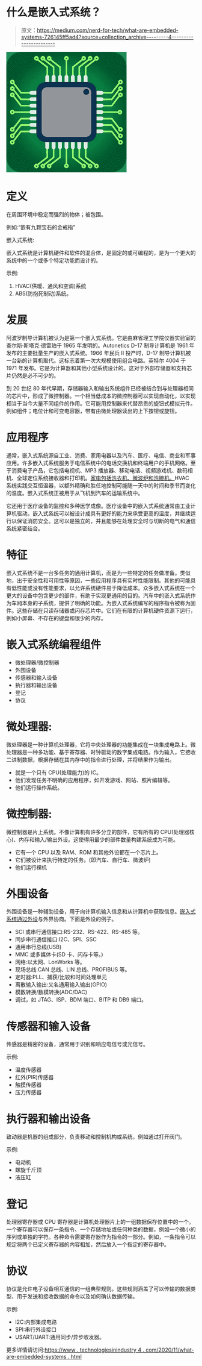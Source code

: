 # 什么是嵌入式系统？

> 原文：<https://medium.com/nerd-for-tech/what-are-embedded-systems-726145ff5ad4?source=collection_archive---------4----------------------->

![](img/c787de34ad00088ccac1760ab1a8beb6.png)

# 定义

在周围环境中稳定而强烈的物体；被包围。

例如:“嵌有九颗宝石的金戒指”

嵌入式系统:

嵌入式系统是计算机硬件和软件的混合体，是固定的或可编程的，是为一个更大的系统中的一个或多个特定功能而设计的。

示例:

1.  HVAC(供暖、通风和空调)系统
2.  ABS(防抱死制动)系统。

# 发展

阿波罗制导计算机被认为是第一个嵌入式系统。它是由麻省理工学院仪器实验室的查尔斯·斯塔克·德雷珀于 1965 年发明的。Autonetics D-17 制导计算机是 1961 年发布的主要批量生产的嵌入式系统。1966 年民兵 II 投产时，D-17 制导计算机被一台新的计算机取代。这标志着第一次大规模使用组合电路。英特尔 4004 于 1971 年发布。它是为计算器和其他小型系统设计的。这对于外部存储器和支持芯片仍然是必不可少的。

到 20 世纪 80 年代早期，存储器输入和输出系统组件已经被结合到与处理器相同的芯片中，形成了微控制器。一个相当低成本的微控制器可以实现自动化，以实现相当于当今大量不同组件的作用。它可能用控制器来代替昂贵的旋钮式模拟元件。例如组件；电位计和可变电容器，带有由微处理器读出的上下按钮或旋钮。

# 应用程序

通常，嵌入式系统源自工业、消费、家用电器以及汽车、医疗、电信、商业和军事应用。许多嵌入式系统服务于电信系统中的电话交换机和终端用户的手机网络。至于消费电子产品，它包括电视机、MP3 播放器、移动电话、视频游戏机、数码相机、全球定位系统接收器和打印机。[家电包括洗衣机、微波炉和洗碗机。](https://www.technologiesinindustry4.com/)HVAC 系统实践交互恒温器，以额外精确和胜任地控制可能随一天中的时间和季节而变化的温度。嵌入式系统正被用于从飞机到汽车的运输系统中。

它还用于医疗设备的监控和多种医学成像。医疗设备中的嵌入式系统通常由工业计算机驱动。嵌入式系统可以被设计成具有更好的能力来承受更高的温度，并继续运行以保证消防安全。这可以是独立的，并且能够在处理安全时与切断的电气和通信系统紧密结合。

# 特征

嵌入式系统不是一台多任务的通用计算机，而是为一些特定的任务做准备。类似地，出于安全性和可用性等原因，一些应用程序具有实时性能限制。其他的可能具有低性能或没有性能要求，以允许系统硬件易于降低成本。众多嵌入式系统在一个更大的设备中包含更少的部件，有助于实现更通用的目的。汽车中的嵌入式系统作为车厢本身的子系统，提供了明确的功能。为嵌入式系统编写的程序指令被称为固件。这些存储在只读存储器或闪存芯片中。它们在有限的计算机硬件资源下运行，例如小屏幕、不存在的键盘和很少的内存。

# 嵌入式系统编程组件

*   微处理器/微控制器
*   外围设备
*   传感器和输入设备
*   执行器和输出设备
*   登记
*   协议

# 微处理器:

微处理器是一种计算机处理器，它将中央处理器的功能集成在一块集成电路上。微处理器是一种多功能、基于寄存器、时钟驱动的数字集成电路。作为输入，它接收二进制数据，根据存储在其内存中的指令进行处理，并将结果作为输出。

*   就是一个只有 CPU(处理能力)的 IC。
*   他们发现任务不明确的应用程序，如开发游戏、网站、照片编辑等。
*   他们运行操作系统。

# 微控制器:

微控制器是片上系统。不像计算机有许多分立的部件，它有所有的 CPU(处理器核心)、内存和输入/输出外设。这使得用最少的部件数量构建系统成为可能。

*   它有一个 CPU 以及 RAM、ROM 和其他外设都在一个芯片上。
*   它们被设计来执行特定的任务。(即汽车、自行车、微波炉)
*   他们运行裸机

# 外围设备

外围设备是一种辅助设备，用于向计算机输入信息和从计算机中获取信息。[嵌入式系统通过外设](https://www.technologiesinindustry4.com/)与外界协商。下面是外设的例子。

*   SCI 或串行通信接口:RS-232、RS-422、RS-485 等。
*   同步串行通信接口:I2C、SPI、SSC
*   通用串行总线(USB)
*   MMC 或多媒体卡(SD 卡、闪存卡等。)
*   网络:以太网、LonWorks 等。
*   现场总线:CAN 总线、LIN 总线、PROFIBUS 等。
*   定时器:PLL、捕获/比较和时间处理单元
*   离散输入输出:又名通用输入输出(GPIO)
*   模数转换/数模转换(ADC/DAC)
*   调试，如 JTAG、ISP、BDM 端口、BITP 和 DB9 端口。

# 传感器和输入设备

传感器是精密的设备，通常用于识别和响应电信号或光信号。

示例:

*   温度传感器
*   红外(PIR)传感器
*   触摸传感器
*   压力传感器

# 执行器和输出设备

致动器是机器的组成部分，负责移动和控制机构或系统，例如通过打开阀门。

示例:

*   电动机
*   螺旋千斤顶
*   液压缸

# 登记

处理器寄存器或 CPU 寄存器是计算机处理器片上的一组数据保存位置中的一个。一个寄存器可以保存一条指令、一个存储地址或任何种类的数据，例如一个微小的序列或单独的字符。各种命令需要寄存器作为指令的一部分。例如，一条指令可以规定将两个已定义寄存器的内容相加，然后放入一个指定的寄存器中。

# 协议

协议是允许电子设备相互通信的一组典型规则。这些规则涵盖了可以传输的数据类型、用于发送和接收数据的命令以及如何确认数据传输。

示例:

*   I2C:内部集成电路
*   SPI:串行外设接口
*   USART/UART:通用同步/异步收发器。

更多详情请访问:[https://www . technologiesinindustry 4 . com/2020/11/what-are-embedded-systems . html](https://www.technologiesinindustry4.com/2020/11/what-are-embedded-systems.html)